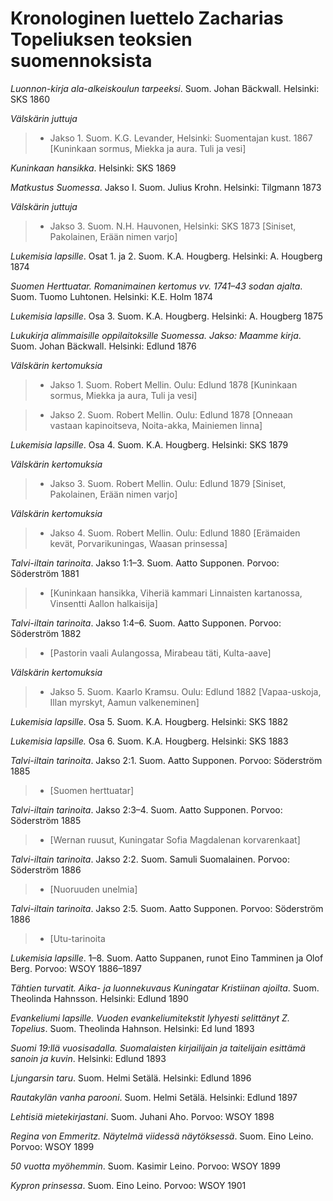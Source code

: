 # Kronologinen luettelo Zacharias Topeliuksen teoksien suomennoksista

*Luonnon-kirja ala-alkeiskoulun tarpeeksi*. Suom. Johan Bäckwall. Helsinki: SKS 1860<br/>

*Välskärin juttuja*<br/>

> - Jakso 1. Suom. K.G. Levander, Helsinki: Suomentajan kust. 1867 [Kuninkaan sormus, Miekka ja aura. Tuli ja vesi]<br/>

*Kuninkaan hansikka*. Helsinki: SKS 1869<br/>

*Matkustus Suomessa*. Jakso I. Suom. Julius Krohn. Helsinki: Tilgmann 1873<br/>

*Välskärin juttuja*<br/>

> - Jakso 3. Suom. N.H. Hauvonen, Helsinki: SKS 1873 [Siniset, Pakolainen, Erään nimen varjo]<br/>

*Lukemisia lapsille*. Osat 1. ja 2. Suom. K.A. Hougberg. Helsinki: A. Hougberg 1874<br/>

*Suomen Herttuatar. Romanimainen kertomus vv. 1741–43 sodan ajalta*. Suom. Tuomo Luhtonen. Helsinki: K.E. Holm 1874

*Lukemisia lapsille*. Osa 3. Suom. K.A. Hougberg. Helsinki: A. Hougberg 1875<br/>

*Lukukirja alimmaisille oppilaitoksille Suomessa. Jakso: Maamme kirja*. Suom. Johan Bäckwall. Helsinki: Edlund 1876<br/>

*Välskärin kertomuksia*<br/>

> - Jakso 1. Suom. Robert Mellin. Oulu: Edlund 1878 [Kuninkaan sormus, Miekka ja aura, Tuli ja vesi]<br/>

> - Jakso 2. Suom. Robert Mellin. Oulu: Edlund 1878 [Onneaan vastaan kapinoitseva, Noita-akka, Mainiemen linna]<br/>

*Lukemisia lapsille*. Osa 4. Suom. K.A. Hougberg. Helsinki: SKS 1879<br/>

*Välskärin kertomuksia*<br/>

> - Jakso 3. Suom. Robert Mellin. Oulu: Edlund 1879 [Siniset, Pakolainen, Erään nimen varjo]<br/>

*Välskärin kertomuksia*<br/>

> - Jakso 4. Suom. Robert Mellin. Oulu: Edlund 1880 [Erämaiden kevät, Porvarikuningas, Waasan prinsessa]<br/>

*Talvi-iltain tarinoita*. Jakso 1:1–3. Suom. Aatto Supponen. Porvoo: Söderström 1881<br/>

> - [Kuninkaan hansikka, Viheriä kammari Linnaisten kartanossa, Vinsentti Aallon halkaisija]

*Talvi-iltain tarinoita*. Jakso 1:4–6. Suom. Aatto Supponen. Porvoo: Söderström 1882<br/>

> - [Pastorin vaali Aulangossa, Mirabeau täti, Kulta-aave]<br/>

*Välskärin kertomuksia*<br/>

> - Jakso 5. Suom. Kaarlo Kramsu. Oulu: Edlund 1882 [Vapaa-uskoja, Illan myrskyt, Aamun valkeneminen]

*Lukemisia lapsille*. Osa 5. Suom. K.A. Hougberg. Helsinki: SKS 1882<br/>

*Lukemisia lapsille.* Osa 6. Suom. K.A. Hougberg. Helsinki: SKS 1883<br/>

*Talvi-iltain tarinoita*. Jakso 2:1. Suom. Aatto Supponen. Porvoo: Söderström 1885<br/>

> - [Suomen herttuatar]<br/>

*Talvi-iltain tarinoita*. Jakso 2:3–4. Suom. Aatto Supponen. Porvoo: Söderström 1885<br/>

> - [Wernan ruusut, Kuningatar Sofia Magdalenan korvarenkaat]<br/>

*Talvi-iltain tarinoita*. Jakso 2:2. Suom. Samuli Suomalainen. Porvoo: Söderström 1886<br/>

> - [Nuoruuden unelmia]<br/>

*Talvi-iltain tarinoita*. Jakso 2:5. Suom. Aatto Supponen. Porvoo: Söderström 1886<br/>

> - [Utu-tarinoita<br/>

*Lukemisia lapsille*. 1–8. Suom. Aatto Suppanen, runot Eino Tamminen ja Olof Berg. Porvoo: WSOY 1886–1897<br/>

*Tähtien turvatit. Aika- ja luonnekuvaus Kuningatar Kristiinan ajoilta*. Suom. Theolinda Hahnsson. Helsinki: Edlund 1890<br/>

*Evankeliumi lapsille. Vuoden evankeliumitekstit lyhyesti selittänyt Z. Topelius*. Suom. Theolinda Hahnson. Helsinki: Ed lund 1893<br/>

*Suomi 19:llä vuosisadalla. Suomalaisten kirjailijain ja taitelijain esittämä sanoin ja kuvin*. Helsinki: Edlund 1893<br/>

*Ljungarsin taru*. Suom. Helmi Setälä. Helsinki: Edlund 1896<br/>

*Rautakylän vanha parooni*. Suom. Helmi Setälä. Helsinki: Edlund 1897<br/>

*Lehtisiä mietekirjastani*. Suom. Juhani Aho. Porvoo: WSOY 1898<br/>

*Regina von Emmeritz. Näytelmä viidessä näytöksessä*. Suom. Eino Leino. Porvoo: WSOY 1899<br/>

*50 vuotta myöhemmin*. Suom. Kasimir Leino. Porvoo: WSOY 1899<br/>

*Kypron prinsessa*. Suom. Eino Leino. Porvoo: WSOY 1901<br/>